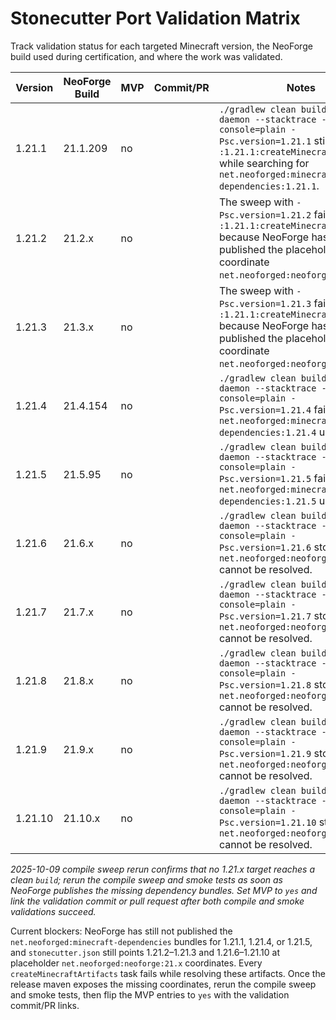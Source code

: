 # Stonecutter Port Validation Matrix

Track validation status for each targeted Minecraft version, the NeoForge build
used during certification, and where the work was validated.

| Version | NeoForge Build | MVP | Commit/PR | Notes |
|---------|----------------|-----|-----------|-------|
| 1.21.1  | 21.1.209       | no  |           | `./gradlew clean build --no-daemon --stacktrace --console=plain -Psc.version=1.21.1` still stops in `:1.21.1:createMinecraftArtifacts` while searching for `net.neoforged:minecraft-dependencies:1.21.1`. |
| 1.21.2  | 21.2.x         | no  |           | The sweep with `-Psc.version=1.21.2` fails at `:1.21.1:createMinecraftArtifacts` because NeoForge has never published the placeholder coordinate `net.neoforged:neoforge:21.2.x`. |
| 1.21.3  | 21.3.x         | no  |           | The sweep with `-Psc.version=1.21.3` fails at `:1.21.1:createMinecraftArtifacts` because NeoForge has never published the placeholder coordinate `net.neoforged:neoforge:21.3.x`. |
| 1.21.4  | 21.4.154       | no  |           | `./gradlew clean build --no-daemon --stacktrace --console=plain -Psc.version=1.21.4` fails with `net.neoforged:minecraft-dependencies:1.21.4` unresolved. |
| 1.21.5  | 21.5.95        | no  |           | `./gradlew clean build --no-daemon --stacktrace --console=plain -Psc.version=1.21.5` fails with `net.neoforged:minecraft-dependencies:1.21.5` unresolved. |
| 1.21.6  | 21.6.x         | no  |           | `./gradlew clean build --no-daemon --stacktrace --console=plain -Psc.version=1.21.6` stops once `net.neoforged:neoforge:21.6.x` cannot be resolved. |
| 1.21.7  | 21.7.x         | no  |           | `./gradlew clean build --no-daemon --stacktrace --console=plain -Psc.version=1.21.7` stops once `net.neoforged:neoforge:21.7.x` cannot be resolved. |
| 1.21.8  | 21.8.x         | no  |           | `./gradlew clean build --no-daemon --stacktrace --console=plain -Psc.version=1.21.8` stops once `net.neoforged:neoforge:21.8.x` cannot be resolved. |
| 1.21.9  | 21.9.x         | no  |           | `./gradlew clean build --no-daemon --stacktrace --console=plain -Psc.version=1.21.9` stops once `net.neoforged:neoforge:21.9.x` cannot be resolved. |
| 1.21.10 | 21.10.x        | no  |           | `./gradlew clean build --no-daemon --stacktrace --console=plain -Psc.version=1.21.10` stops once `net.neoforged:neoforge:21.10.x` cannot be resolved. |

_2025-10-09 compile sweep rerun confirms that no 1.21.x target reaches a clean
`build`; rerun the compile sweep and smoke tests as soon as NeoForge publishes
the missing dependency bundles. Set MVP to `yes` and link the validation
commit or pull request after both compile and smoke validations succeed._

Current blockers: NeoForge has still not published the
`net.neoforged:minecraft-dependencies` bundles for 1.21.1, 1.21.4, or 1.21.5,
and `stonecutter.json` still points 1.21.2–1.21.3 and 1.21.6–1.21.10 at
placeholder `net.neoforged:neoforge:21.x` coordinates. Every
`createMinecraftArtifacts` task fails while resolving these artifacts. Once the
release maven exposes the missing coordinates, rerun the compile sweep and
smoke tests, then flip the MVP entries to `yes` with the validation commit/PR
links.
